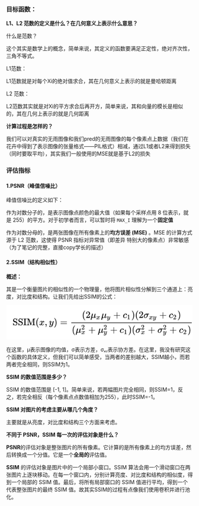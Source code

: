 ### 目标函数：

**L1、L2 范数的定义是什么？在几何意义上表示什么意思？**

什么是范数？

这个其实是数学上的概念，简单来说，其定义的函数要满足正定性，绝对齐次性，三角不等式。

L1范数：

L1范数就是对每个Xi的绝对值求合，其在几何意义上表示的就是曼哈顿距离

L2 范数：

L2范数其实就是对Xi的平方求合后再开方，简单来说，其和向量的模长是相似的，其在几何上表示的就是几何距离

**计算过程是怎样的？**

我们可以对真实的无雨图像和我们pred的无雨图像的每个像素点上数据（我们在花卉中得到了表示图像的张量格式——PIL格式）相减，通过L1或者L2来得到损失（同时要取平均），其实我们一般使用的MSE就是基于L2的损失

### 评估指标

#### 1.**PSNR（峰值信噪比）**

峰值信噪比的定义如下：

作为对数分子的，是表示图像点颜色的最大值（如果每个采样点用 8 位表示，就是 255）的平方。对于初学者而言，可以暂时将 	`MAX_I` 理解为一个**固定值**

作为对数分母的，是两张图像在所有像素上的**均方误差 (MSE)** 。MSE 的计算方式源于 L2 范数，这使得 PSNR 指标对异常值（即差异	特别大的像素点）非常敏感（为了笔记的完整，直接copy学长的描述）

#### 2.**SSIM（结构相似性）**

**概述：**

其是一个衡量图片的相似性的一个物理量，他将图片相似性分解到三个通道上：亮度，对比度和结构。让我们先给出SSIM的公式：

![f0dfdefb-3703-443a-869c-e1f272a74539](./Img/f0dfdefb-3703-443a-869c-e1f272a74539.png)

在这里，μ表示图像的均值，σ表示方差，σₓᵧ表示协方差。在这里，我没有研究这个函数的具体定义，但我们可以简单感受，当两者的差别越大，SSIM越小，而若两者完全相同，则SSIM为1。

**SSIM 的数值范围是多少？**

SSIM 的数值范围是 [-1, 1]。简单来说，若两幅图片完全相同，则SSIM=1，反之，若完全相反（每个像素点点数值相加为255），此时SSIM=-1。

**SSIM 对图片的考虑主要从哪几个角度？**

主要就是从亮度，对比度和结构三个方面来考虑。

**不同于 PSNR，SSIM 每一次的评估对象是什么？**

**PSNR**的评估对象是整张图片的所有像素。它计算的是所有像素上的均方误差，然后转换成一个分值。它是一个**全局的**评估值。

**SSIM** 的评估对象是图片中的一个局部小窗口。SSIM 算法会用一个滑动窗口在两张图片上逐块移动。在每一个窗口内，分别计算亮度、对比度和结构的相似度，得到一个局部的 SSIM 值。最后，将所有局部窗口的 SSIM 值进行平均，得到一个代表整张图片的最终 SSIM 值。故其实SSIM的过程有点像我们使用卷积并进行池化。